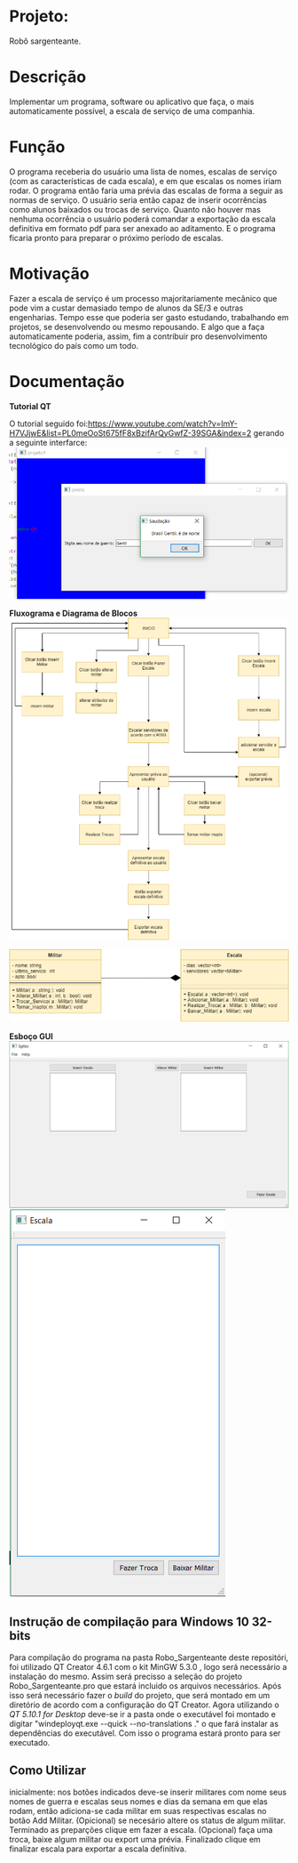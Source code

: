 # Projeto:
Robô sargenteante.

# Descrição
  Implementar um programa, software ou aplicativo que faça, o mais automaticamente possível, a escala de serviço de uma companhia.

# Função
  O programa receberia do usuário uma lista de nomes, escalas de serviço (com as características de cada escala), e em que escalas os nomes iriam rodar. O programa então faria uma prévia das escalas de forma a seguir as normas de serviço. O usuário seria então capaz de inserir ocorrências como alunos baixados ou trocas de serviço. Quanto não houver mas nenhuma ocorrência o usuário poderá comandar a exportação da escala definitiva em formato pdf para ser anexado ao aditamento. E o programa ficaria pronto para preparar o próximo período de escalas.

# Motivação
  Fazer a escala de serviço é um processo majoritariamente mecânico que pode vim a custar demasiado tempo de alunos da SE/3 e outras engenharias. Tempo esse que poderia ser gasto estudando, trabalhando em projetos, se desenvolvendo ou mesmo repousando. E algo que a faça automaticamente poderia, assim, fim a contribuir pro desenvolvimento tecnológico do país como um todo. 
  
# Documentação
**Tutorial QT**

O tutorial seguido foi:https://www.youtube.com/watch?v=ImY-H7VJjwE&list=PL0meOoSt675fF8xBzifArQyGwfZ-39SGA&index=2
gerando a seguinte interfarce:
![Tutorial](Capturar.PNG)

**Fluxograma e Diagrama de Blocos**
![Fluxograma](Fluxograma.png)



![Diagrama de Blocos](Diagrama.png)


**Esboço GUI**
![Sgtbo](Sgtbo.PNG)
![Escala](escala1.PNG)

## Instrução de compilação para Windows 10 32-bits

Para compilação do programa na pasta Robo_Sargenteante deste repositóri, foi utilizado QT Creator 4.6.1 com o kit MinGW 5.3.0 , logo será necessário a instalação do mesmo. Assim será precisso a seleção do projeto Robo_Sargenteante.pro que estará incluido os arquivos necessários. Após isso será necessário fazer o *build* do projeto, que será montado em um diretório de acordo com a configuração do QT Creator. Agora utilizando o *QT 5.10.1 for Desktop* deve-se ir a pasta onde o executável foi montado e digitar "windeployqt.exe --quick --no-translations ." o que fará instalar as dependências do executável. Com isso o programa estará pronto para ser executado.

## Como Utilizar 

inicialmente:
nos botões indicados deve-se inserir militares com nome seus nomes de guerra e escalas seus nomes e dias da semana em que elas rodam, então adiciona-se cada militar em suas respectivas escalas no botão Add Militar. (Opicional) se necesário altere os status de algum militar. Terminado as preparções clique em fazer a escala. (Opcional) faça uma troca, baixe algum militar ou export uma prévia. Finalizado clique em finalizar escala para exportar a escala definitiva.
